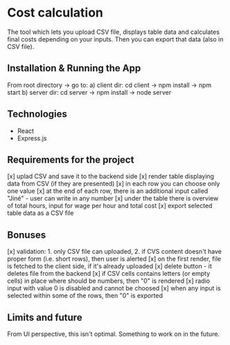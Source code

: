 # Cost calculation

The tool which lets you upload CSV file, displays table data and calculates final costs depending on your inputs. Then you can export that data (also in CSV file).

## Installation & Running the App

From root directory -> go to:
a) client dir: cd client -> npm install -> npm start
b) server dir: cd server -> npm install -> node server

## Technologies

- React
- Express.js

## Requirements for the project

[x] uplad CSV and save it to the backend side
[x] render table displaying data from CSV (if they are presented)
[x] in each row you can choose only one value
[x] at the end of each row, there is an additional input called "Jiné" - user can write in any number
[x] under the table there is overview of total hours, input for wage per hour and total cost
[x] export selected table data as a CSV file

## Bonuses

[x] validation: 1. only CSV file can uploaded, 2. if CVS content doesn't have proper form (i.e. short rows), then user is alerted
[x] on the first render, file is fetched to the client side, if it's already uploaded
[x] delete button - it deletes file from the backend
[x] if CSV cells contains letters (or empty cells) in place where should be numbers, then "0" is rendered
[x] radio input with value 0 is disabled and cannot be choosed
[x] when any input is selected within some of the rows, then "0" is exported

## Limits and future

From UI perspective, this isn't optimal. Something to work on in the future.
